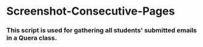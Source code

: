 # Screenshot-Consecutive-Pages

### This script is used for gathering all students' submitted emails in a Quera class.
